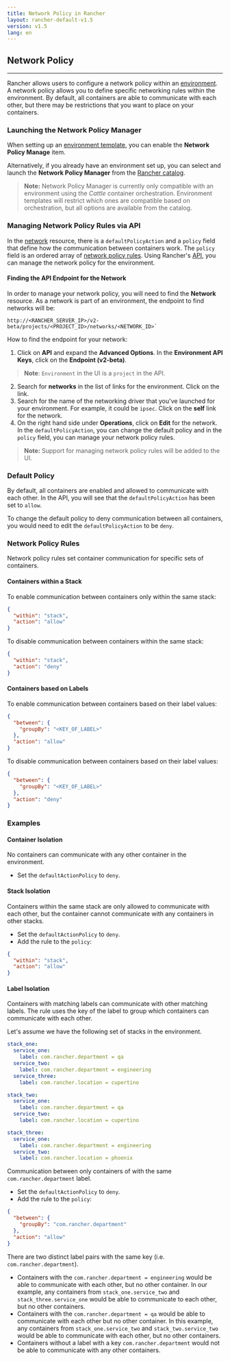 ```yaml
---
title: Network Policy in Rancher
layout: rancher-default-v1.5
version: v1.5
lang: en
---
```


## Network Policy
---

Rancher allows users to configure a network policy within an [environment]({{site.baseurl}}/rancher/{{page.version}}/{{page.lang}}/environments/). A network policy allows you to define specific networking rules within the environment. By default, all containers are able to communicate with each other, but there may be restrictions that you want to place on your containers.

### Launching the Network Policy Manager

When setting up an [environment template]({{site.baseurl}}/rancher/{{page.version}}/{{page.lang}}/environments/#what-is-an-environment-template), you can enable the **Network Policy Manage** item.

Alternatively, if you already have an environment set up, you can select and launch the **Network Policy Manager** from the [Rancher catalog]({{site.baseurl}}/rancher/{{page.version}}/{{page.lang}}/catalog/).

> **Note:** Network Policy Manager is currently only compatible with an environment using the _Cattle_ container orchestration. Environment templates will restrict which ones are compatible based on orchestration, but all options are available from the catalog.

### Managing Network Policy Rules via API

In the [network]({{site.baseurl}}/rancher/{{page.version}}/{{page.lang}}/api/v2-beta/resources/network/) resource, there is a `defaultPolicyAction` and a `policy` field that define how the communication between containers work. The `policy` field is an ordered array of [network policy rules]({{site.baseurl}}/rancher/{{page.version}}/{{page.lang}}/api/v2-beta/resources/networkPolicyRule/). Using Rancher's [API]({{site.baseurl}}/rancher/{{page.version}}/{{page.lang}}/api/v2-beta/), you can manage the network policy for the environment.

#### Finding the API Endpoint for the Network

In order to manage your network policy, you will need to find the **Network** resource. As a network is part of an environment, the endpoint to find networks will be:

```
http://<RANCHER_SERVER_IP>/v2-beta/projects/<PROJECT_ID>/networks/<NETWORK_ID>`
```

How to find the endpoint for your network:

1. Click on **API** and expand the **Advanced Options**. In the **Environment API Keys**, click on the **Endpoint (v2-beta)**.
  > **Note**: `Environment` in the UI is a `project` in the API.
2. Search for **networks** in the list of links for the environment. Click on the link.
3. Search for the name of the networking driver that you've launched for your environment. For example, it could be `ipsec`. Click on the **self** link for the network.
4. On the right hand side under **Operations**, click on **Edit** for the network. In the `defaultPolicyAction`, you can change the default policy and in the `policy` field, you can manage your network policy rules.

> **Note:** Support for managing network policy rules will be added to the UI.

### Default Policy

By default, all containers are enabled and allowed to communicate with each other. In the API, you will see that the `defaultPolicyAction` has been set to `allow`.

To change the default policy to deny communication between all containers, you would need to edit the `defaultPolicyAction` to be `deny`.

### Network Policy Rules

Network policy rules set container communication for specific sets of containers.

#### Containers within a Stack

To enable communication between containers only within the same stack:

```json
{
  "within": "stack",
  "action": "allow"
}
```

To disable communication between containers within the same stack:

```json
{
  "within": "stack",
  "action": "deny"
}
```

#### Containers based on Labels

To enable communication between containers based on their label values:

```json
{
  "between": {
    "groupBy": "<KEY_OF_LABEL>"
  },
  "action": "allow"
}
```

To disable communication between containers based on their label values:

```json
{
  "between": {
    "groupBy": "<KEY_OF_LABEL>"
  },
  "action": "deny"
}
```

### Examples

#### Container Isolation

No containers can communicate with any other container in the environment.

* Set the `defaultActionPolicy` to `deny`.

#### Stack Isolation

Containers within the same stack are only allowed to communicate with each other, but the container cannot communicate with any containers in other stacks.

* Set the `defaultActionPolicy` to `deny`.
* Add the rule to the `policy`:

```json
{
  "within": "stack",
  "action": "allow"
}
```

#### Label Isolation

Containers with matching labels can communicate with other matching labels. The rule uses the key of the label to group which containers can communicate with each other.

Let's assume we have the following set of stacks in the environment.

```yaml
stack_one:
  service_one:
    label: com.rancher.department = qa
  service_two:
    label: com.rancher.department = engineering
  service_three:
    label: com.rancher.location = cupertino

stack_two:
  service_one:
    label: com.rancher.department = qa
  service_two:
    label: com.rancher.location = cupertino

stack_three:
  service_one:
    label: com.rancher.department = engineering
  service_two:
    label: com.rancher.location = phoenix
```

Communication between only containers of with the same `com.rancher.department` label.

* Set the `defaultActionPolicy` to `deny`.
* Add the rule to the `policy`:

```json
{
  "between": {
    "groupBy": "com.rancher.department"
  },
  "action": "allow"
}
```

There are two distinct label pairs with the same key (i.e. `com.rancher.department`).

* Containers with the `com.rancher.department = engineering` would be able to communicate with each other, but no other container. In our example, any containers from `stack_one.service_two` and `stack_three.service_one` would be able to communicate to each other, but no other containers.
* Containers with the `com.rancher.department = qa` would be able to communicate with each other but no other container. In this example, any containers from `stack_one.service_two` and `stack_two.service_two` would be able to communicate with each other, but no other containers.
* Containers without a label with a key `com.rancher.department` would not be able to communicate with any other containers.

